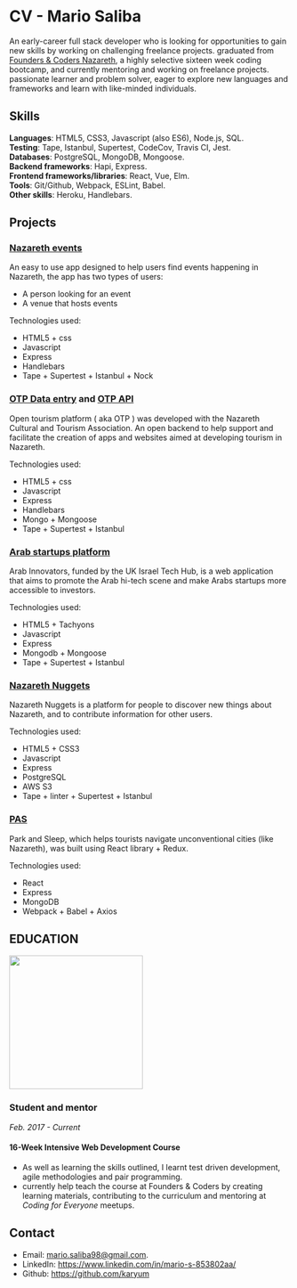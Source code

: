 # CV - Mario Saliba

An early-career full stack developer who is looking for opportunities to gain new skills by working on challenging freelance projects. graduated from [Founders & Coders Nazareth](http://www.foundersandcoders.com/), a highly selective sixteen week coding bootcamp, and currently mentoring and working on freelance projects. passionate learner and problem solver, eager to explore new languages and frameworks and learn with like-minded individuals.

## Skills
**Languages**: HTML5, CSS3, Javascript (also ES6), Node.js, SQL.                                         
**Testing**: Tape, Istanbul, Supertest, CodeCov, Travis CI, Jest.                                                      
**Databases**: PostgreSQL, MongoDB, Mongoose.                                                                  
**Backend frameworks**: Hapi, Express.                                                                        
**Frontend frameworks/libraries**: React, Vue, Elm.                                                      
**Tools**: Git/Github, Webpack, ESLint, Babel.                                                 
**Other skills**: Heroku, Handlebars.

## Projects

### [Nazareth events](https://nazareth-events.herokuapp.com/)

An easy to use app designed to help users find events happening in Nazareth, the app has two types of users:
 - A person looking for an event
 - A venue that hosts events
 
Technologies used:
- HTML5 + css
- Javascript
- Express
- Handlebars 
- Tape + Supertest + Istanbul + Nock

### [OTP Data entry](https://github.com/foundersandcoders/OTP-Data-Entry) and [OTP API](https://github.com/foundersandcoders/open-tourism-platform)

Open tourism platform ( aka OTP ) was developed with the Nazareth Cultural and Tourism Association. An open backend to help support and facilitate the creation of apps and websites aimed at developing tourism in Nazareth.

Technologies used:
- HTML5 + css
- Javascript
- Express
- Handlebars 
- Mongo + Mongoose
- Tape + Supertest + Istanbul

### [Arab startups platform](http://arabinnovators.herokuapp.com/)

Arab Innovators, funded by the UK Israel Tech Hub, is a web application that aims to promote the Arab hi-tech scene and make Arabs startups more accessible to investors.

Technologies used:
- HTML5 + Tachyons
- Javascript
- Express
- Mongodb + Mongoose
- Tape + Supertest + Istanbul

### [Nazareth Nuggets](https://nazareth-nuggets.herokuapp.com/)

Nazareth Nuggets is a platform for people to discover new things about Nazareth, and to contribute information for other users.

Technologies used:
- HTML5 + CSS3
- Javascript
- Express
- PostgreSQL
- AWS S3
- Tape + linter + Supertest + Istanbul

### [PAS](https://xd.adobe.com/view/6572db59-ff24-4c55-9db7-3142e15141e5/)

Park and Sleep, which helps tourists navigate unconventional cities (like Nazareth), was built using React library + Redux. 

Technologies used:
- React
- Express
- MongoDB
- Webpack + Babel + Axios

## EDUCATION

 <img src="https://github.com/skibinska/CV-Ewelina-Skibinska/blob/master/experience/fac.png" width="240">


### Student and mentor
*Feb. 2017 - Current*

#### 16-Week Intensive Web Development Course

* As well as learning the skills outlined, I learnt test driven development, agile methodologies and pair programming.
* currently help teach the course at Founders & Coders by creating learning materials, contributing to the curriculum and mentoring at _Coding for Everyone_ meetups. 

## Contact
- Email: mario.saliba98@gmail.com.
- LinkedIn: https://www.linkedin.com/in/mario-s-853802aa/
- Github: https://github.com/karyum

